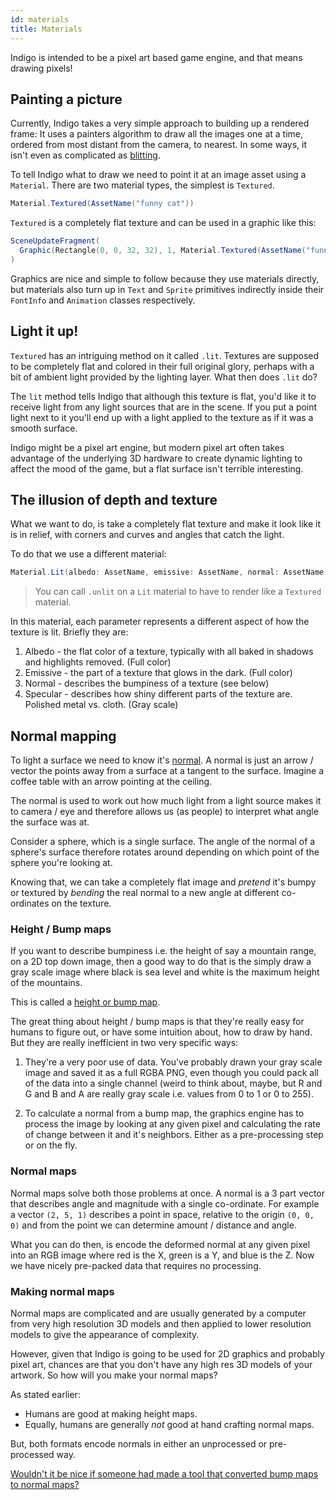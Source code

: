 ```yaml
---
id: materials
title: Materials
---
```


Indigo is intended to be a pixel art based game engine, and that means drawing pixels!

## Painting a picture

Currently, Indigo takes a very simple approach to building up a rendered frame: It uses a painters algorithm to draw all the images one at a time, ordered from most distant from the camera, to nearest. In some ways, it isn't even as complicated as [blitting](https://en.wikipedia.org/wiki/Bit_blit).

To tell Indigo what to draw we need to point it at an image asset using a `Material`. There are two material types, the simplest is `Textured`.

```scala
Material.Textured(AssetName("funny cat"))
```

`Textured` is a completely flat texture and can be used in a graphic like this:

```scala
SceneUpdateFragment(
  Graphic(Rectangle(0, 0, 32, 32), 1, Material.Textured(AssetName("funny cat")))
)
```

Graphics are nice and simple to follow because they use materials directly, but materials also turn up in `Text` and `Sprite` primitives indirectly inside their `FontInfo` and `Animation` classes respectively.

## Light it up!

`Textured` has an intriguing method on it called `.lit`. Textures are supposed to be completely flat and colored in their full original glory, perhaps with a bit of ambient light provided by the lighting layer. What then does `.lit` do?

The `lit` method tells Indigo that although this texture is flat, you'd like it to receive light from any light sources that are in the scene. If you put a point light next to it you'll end up with a light applied to the texture as if it was a smooth surface.

Indigo might be a pixel art engine, but modern pixel art often takes advantage of the underlying 3D hardware to create dynamic lighting to affect the mood of the game, but a flat surface isn't terrible interesting.

## The illusion of depth and texture

What we want to do, is take a completely flat texture and make it look like it is in relief, with corners and curves and angles that catch the light.

To do that we use a different material:

```scala
Material.Lit(albedo: AssetName, emissive: AssetName, normal: AssetName, specular: AssetName)
```

> You can call `.unlit` on a `Lit` material to have to render like a `Textured` material.

In this material, each parameter represents a different aspect of how the texture is lit. Briefly they are:

1. Albedo - the flat color of a texture, typically with all baked in shadows and highlights removed. (Full color)
2. Emissive - the part of a texture that glows in the dark. (Full color)
3. Normal - describes the bumpiness of a texture (see below)
4. Specular - describes how shiny different parts of the texture are. Polished metal vs. cloth. (Gray scale)

## Normal mapping

To light a surface we need to know it's [normal](https://en.wikipedia.org/wiki/Normal_(geometry)). A normal is just an arrow / vector the points away from a surface at a tangent to the surface. Imagine a coffee table with an arrow pointing at the ceiling.

The normal is used to work out how much light from a light source makes it to camera / eye and therefore allows us (as people) to interpret what angle the surface was at.

Consider a sphere, which is a single surface. The angle of the normal of a sphere's surface therefore rotates around depending on which point of the sphere you're looking at.

Knowing that, we can take a completely flat image and _pretend_ it's bumpy or textured by _bending_ the real normal to a new angle at different co-ordinates on the texture.

### Height / Bump maps

If you want to describe bumpiness i.e. the height of say a mountain range, on a 2D top down image, then a good way to do that is the simply draw a gray scale image where black is sea level and white is the maximum height of the mountains.

This is called a [height or bump map](https://en.wikipedia.org/wiki/Heightmap).

The great thing about height / bump maps is that they're really easy for humans to figure out, or have some intuition about, how to draw by hand. But they are really inefficient in two very specific ways:

1. They're a very poor use of data. You've probably drawn your gray scale image and saved it as a full RGBA PNG, even though you could pack all of the data into a single channel (weird to think about, maybe, but R and G and B and A are really gray scale i.e. values from 0 to 1 or 0 to 255).

2. To calculate a normal from a bump map, the graphics engine has to process the image by looking at any given pixel and calculating the rate of change between it and it's neighbors. Either as a pre-processing step or on the fly.

### Normal maps

Normal maps solve both those problems at once. A normal is a 3 part vector that describes angle and magnitude with a single co-ordinate. For example a vector `(2, 5, 1)` describes a point in space, relative to the origin `(0, 0, 0)` and from the point we can determine amount / distance and angle.

What you can do then, is encode the deformed normal at any given pixel into an RGB image where red is the X, green is a Y, and blue is the Z. Now we have nicely pre-packed data that requires no processing.

### Making normal maps

Normal maps are complicated and are usually generated by a computer from very high resolution 3D models and then applied to lower resolution models to give the appearance of complexity.

However, given that Indigo is going to be used for 2D graphics and probably pixel art, chances are that you don't have any high res 3D models of your artwork. So how will you make your normal maps?

As stated earlier:

- Humans are good at making height maps.
- Equally, humans are generally _not_ good at hand crafting normal maps.

But, both formats encode normals in either an unprocessed or pre-processed way.

[Wouldn't it be nice if someone had made a tool that converted bump maps to normal maps?](https://indigoengine.io/tools/)
